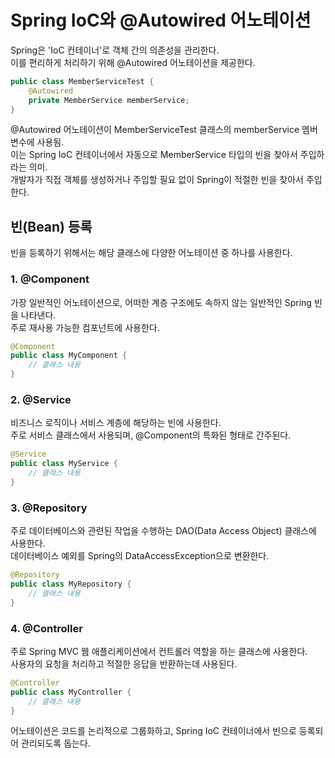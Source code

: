 # Spring IoC와 @Autowired 어노테이션
Spring은 'IoC 컨테이너'로 객체 간의 의존성을 관리한다.  
이를 편리하게 처리하기 위해 @Autowired 어노테이션을 제공한다.  

```java
public class MemberServiceTest {
    @Autowired
    private MemberService memberService;
}
```
@Autowired 어노테이션이 MemberServiceTest 클래스의 memberService 멤버 변수에 사용됨.  
이는 Spring IoC 컨테이너에서 자동으로 MemberService 타입의 빈을 찾아서 주입하라는 의미.  
개발자가 직접 객체를 생성하거나 주입할 필요 없이 Spring이 적절한 빈을 찾아서 주입한다.  

## 빈(Bean) 등록
빈을 등록하기 위해서는 해당 클래스에 다양한 어노테이션 중 하나를 사용한다.  

### 1. @Component
가장 일반적인 어노테이션으로, 어떠한 계층 구조에도 속하지 않는 일반적인 Spring 빈을 나타낸다.  
주로 재사용 가능한 컴포넌트에 사용한다.  

```java
@Component
public class MyComponent {
    // 클래스 내용
}
```
### 2. @Service
비즈니스 로직이나 서비스 계층에 해당하는 빈에 사용한다.  
주로 서비스 클래스에서 사용되며, @Component의 특화된 형태로 간주된다.    

```java
@Service
public class MyService {
    // 클래스 내용
}
```
### 3. @Repository
주로 데이터베이스와 관련된 작업을 수행하는 DAO(Data Access Object) 클래스에 사용한다.  
데이터베이스 예외를 Spring의 DataAccessException으로 변환한다.  

```java
@Repository
public class MyRepository {
    // 클래스 내용
}
```
### 4. @Controller
주로 Spring MVC 웹 애플리케이션에서 컨트롤러 역할을 하는 클래스에 사용한다.  
사용자의 요청을 처리하고 적절한 응답을 반환하는데 사용된다.  

```java
@Controller
public class MyController {
    // 클래스 내용
}
```
  
어노테이션은 코드를 논리적으로 그룹화하고, Spring IoC 컨테이너에서 빈으로 등록되어 관리되도록 돕는다.  
